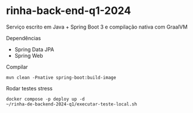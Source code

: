 # rinha-back-end-q1-2024

Serviço escrito em Java + Spring Boot 3 e compilação nativa com GraalVM

Dependências
- Spring Data JPA
- Spring Web

Compilar

```shell
mvn clean -Pnative spring-boot:build-image 
```

Rodar testes stress

```shell
docker compose -p deploy up -d
~/rinha-de-backend-2024-q1/executar-teste-local.sh 
```
